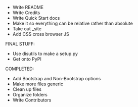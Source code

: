 - Write README
- Write Credits
- Write Quick Start docs
- Make it so everything can be relative rather than absolute
- Take out _site
- Add CSS cross browser JS

FINAL STUFF:
- Use disutils to make a setup.py
- Get onto PyPI

COMPLETED:
- Add Bootstrap and Non-Bootstrap options
- Make more files generic
- Clean up files
- Organize folders
- Write Contributors
